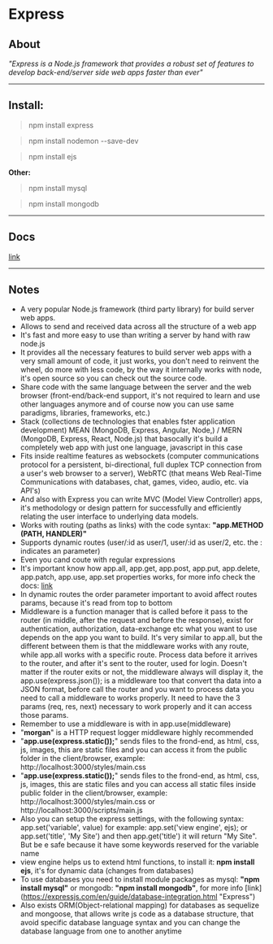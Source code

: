 # Express 

## About

*"Express is a Node.js framework that provides a robust set of features to develop back-end/server side web apps faster than ever"*

---

## Install:

> npm install express

> npm install nodemon --save-dev <!-- recommended, it watch and run the server changes automatically for us, so it's not required stop and run it manually anymore -->

> npm install ejs <!-- JavaScript templates for html views, already integrated very well with express so import it's just not required -->

__Other:__

> npm install mysql <!-- a mysql package for database connections -->

> npm install mongodb <!-- a MongoDB package for database connections -->

---

## Docs

[link](https://expressjs.com/en/5x/api.html#app.all "Express")

---

## Notes

* A very popular Node.js framework (third party library) for build server web apps.
* Allows to send and received data across all the structure of a web app
* It's fast and more easy to use than writing a server by hand with raw node.js
* It provides all the necessary features to build server web apps with a very small amount of code, it just works, you don't need to reinvent the wheel, do more with less code, by the way it internally works with node, it's open source so you can check out the source code.
* Share code with the same language between the server and the web browser (front-end/back-end support, it's not required to learn and use other languages anymore and of course now you can use same paradigms, libraries, frameworks, etc.)
* Stack (collections de technologies that enables fster application development) MEAN (MongoDB, Express, Angular, Node,) / MERN (MongoDB, Express, React, Node.js) that basocally it's build a completely web app with just one language, javascript in this case
* Fits inside realtime features as websockets (computer communications protocol for a persistent, bi-directional, full duplex TCP connection from a user's web browser to a server), WebRTC (that means Web Real-Time Communications with databases, chat, games, video, audio, etc. via API's)
* And also with Express you can write MVC (Model View Controller) apps, it's methodology or design pattern for successfully and efficiently relating the user interface to underlying data models.
* Works with routing (paths as links) with the code syntax: __"app.METHOD (PATH, HANDLER)"__
* Supports dynamic routes (user/:id as user/1, user/:id as user/2, etc. the : indicates an parameter)
* Even you cand coute with regular expressions
* It's important know how app.all, app.get, app.post, app.put, app.delete, app.patch, app.use, app.set properties works, for more info check the docs: [link](https://expressjs.com/en/5x/api.html#app.all "Express")
* In dynamic routes the order parameter important to avoid affect routes params, because it's read from top to bottom
* Middleware is a function manager that is called before it pass to the router (in middle, after the request and before the response), exist for authentication, authorization, data-exchange etc what you want to use depends on the app you want to build. It's very similar to app.all, but the different between them is that the middleware works with any route, while app.all works with a specific route. Process data before it arrives to the router, and after it's sent to the router, used for login. Doesn't matter if the router exits or not, the middleware always will display it, the app.use(express.json()); is a middleware too that convert tha data into a JSON format, before call the router and you want to process data you need to call a middleware to works properly. It need to have the 3 params (req, res, next) necessary to work properly and it can access those params.
* Remember to use a middleware is with in app.use(middleware)
* "__morgan__" is a HTTP request logger middleware highly recommended
* "__app.use(express.static());__" sends files to the frond-end, as html, css, js, images, this are static files and you can access it from the public folder in the client/browser, example: http://localhost:3000/styles/main.css
* "__app.use(express.static());__" sends files to the frond-end, as html, css, js, images, this are static files and you can access all static files inside public folder in the client/browser, example: http://localhost:3000/styles/main.css or http://localhost:3000/scripts/main.js
* Also you can setup the express settings, with the following syntax: app.set('variable', value) for example: app.set('view engine', ejs); or app.set('title', 'My Site') and then app.get('title') it will return "My Site". But be e safe because it have some keywords reserved for the variable name
* view engine helps us to extend html functions, to install it: __npm install ejs__, it's for dynamic data (changes from databases)
* To use databases you need to install module packages as mysql: __"npm install mysql"__ or mongodb: __"npm install mongodb"__, for more info [link] (https://expressjs.com/en/guide/database-integration.html "Express")
* Also exists ORM(Object-relational mapping) for databases as sequelize and mongoose, that allows write js code as a database structure, that avoid specific database language syntax and you can change the database language from one to another anytime
